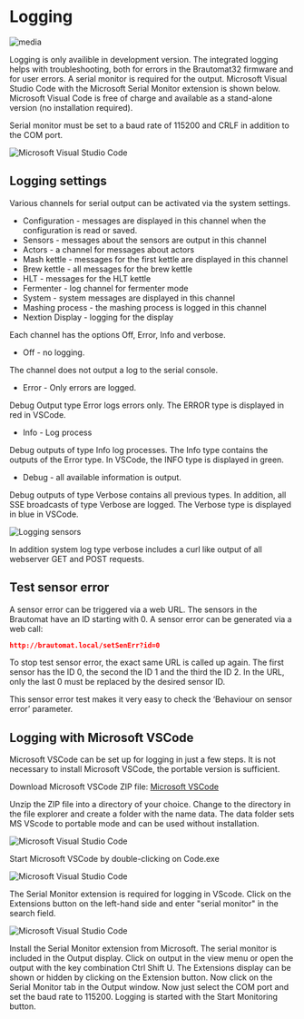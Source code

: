 # Logging

![media](/docs/img/logging.jpg)

Logging is only availible in development version. The integrated logging helps with troubleshooting, both for errors in the Brautomat32 firmware and for user errors. A serial monitor is required for the output. Microsoft Visual Studio Code with the Microsoft Serial Monitor extension is shown below. Microsoft Visual Code is free of charge and available as a stand-alone version (no installation required).

Serial monitor must be set to a baud rate of 115200 and CRLF in addition to the COM port.

![Microsoft Visual Studio Code](/docs/img/vscode.jpg)

## Logging settings

Various channels for serial output can be activated via the system settings.

* Configuration - messages are displayed in this channel when the configuration is read or saved.
* Sensors - messages about the sensors are output in this channel
* Actors - a channel for messages about actors
* Mash kettle - messages for the first kettle are displayed in this channel
* Brew kettle - all messages for the brew kettle
* HLT - messages for the HLT kettle
* Fermenter - log channel for fermenter mode
* System - system messages are displayed in this channel
* Mashing process - the mashing process is logged in this channel
* Nextion Display - logging for the display

Each channel has the options Off, Error, Info and verbose.

* Off - no logging.

The channel does not output a log to the serial console.

* Error - Only errors are logged.

Debug Output type Error logs errors only. The ERROR type is displayed in red in VSCode.

* Info - Log process

Debug outputs of type Info log processes. The Info type contains the outputs of the Error type. In VSCode, the INFO type is displayed in green.

* Debug - all available information is output.

Debug outputs of type Verbose contains all previous types. In addition, all SSE broadcasts of type Verbose are logged. The Verbose type is displayed in blue in VSCode.

![Logging sensors](/docs/img/logging_sen.jpg)

In addition system log type verbose includes a curl like output of all webserver GET and POST requests.

## Test sensor error

A sensor error can be triggered via a web URL. The sensors in the Brautomat have an ID starting with 0. A sensor error can be generated via a web call:

```json
http://brautomat.local/setSenErr?id=0

```

To stop test sensor error, the exact same URL is called up again. The first sensor has the ID 0, the second the ID 1 and the third the ID 2. In the URL, only the last 0 must be replaced by the desired sensor ID.

This sensor error test makes it very easy to check the ‘Behaviour on sensor error’ parameter.

## Logging with Microsoft VSCode

Microsoft VSCode can be set up for logging in just a few steps. It is not necessary to install Microsoft VSCode, the portable version is sufficient.

Download Microsoft VSCode ZIP file: [Microsoft VSCode](https://code.visualstudio.com/docs/?dv=winzip)

Unzip the ZIP file into a directory of your choice. Change to the directory in the file explorer and create a folder with the name data. The data folder sets MS VScode to portable mode and can be used without installation.

![Microsoft Visual Studio Code](/docs/img/vscode_4.jpg)

Start Microsoft VSCode by double-clicking on Code.exe

![Microsoft Visual Studio Code](/docs/img/vscode_1.jpg)

The Serial Monitor extension is required for logging in VScode. Click on the Extensions button on the left-hand side and enter "serial monitor" in the search field.

![Microsoft Visual Studio Code](/docs/img/vscode_2.jpg)

Install the Serial Monitor extension from Microsoft. The serial monitor is included in the Output display. Click on output in the view menu or open the output with the key combination Ctrl Shift U. The Extensions display can be shown or hidden by clicking on the Extension button. Now click on the Serial Monitor tab in the Output window. Now just select the COM port and set the baud rate to 115200. Logging is started with the Start Monitoring button.
